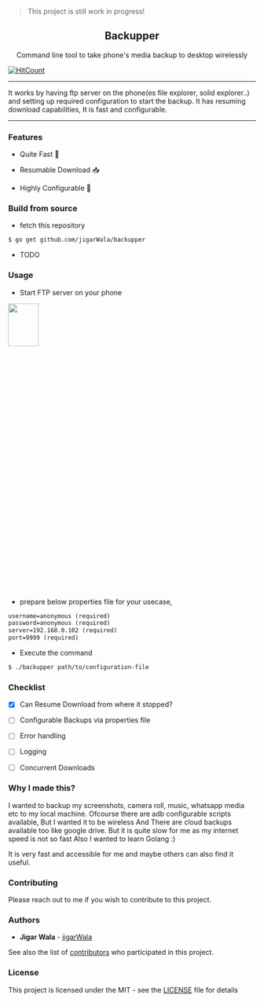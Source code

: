 > This project is still work in progress!

<div align="center">
<h2>Backupper</h2>
<p>Command line tool to take phone's media backup to desktop wirelessly</p>
</div>


[![HitCount](http://hits.dwyl.io/jigarWala/backupper.svg)](http://hits.dwyl.io/jigarWala/backupper)


-------------------------------------------------

It works by having ftp server on the phone(es file explorer, solid explorer..) and setting up required configuration to start the backup. It has resuming download capabilities, It is fast and configurable.

-------------------------------------------



### Features

* Quite Fast :rocket:

* Resumable Download :inbox_tray:

* Highly Configurable :wrench:

### Build from source

* fetch this repository

```bash
$ go get github.com/jigarWala/backupper
```

* TODO

### Usage

* Start FTP server on your phone


<img align="center" height="15%" width="35%" src="https://i.imgur.com/YG8PQeI.png"/>


* prepare below properties file for your usecase,

```txt
username=anonymous (required)
password=anonymous (required)
server=192.168.0.102 (required)
port=9999 (required)
```

* Execute the command

```bash
$ ./backupper path/to/configuration-file
```


### Checklist

- [X] Can Resume Download from where it stopped?

- [ ] Configurable Backups via properties file

- [ ] Error handling

- [ ] Logging

- [ ] Concurrent Downloads




### Why I made this?


I wanted to backup my screenshots, camera roll, music, whatsapp media etc to my local machine. Ofcourse there are adb configurable scripts available, But I wanted it to be wireless And There are cloud backups available too like google drive. But it is quite slow for me as my internet speed is not so fast Also I wanted to learn Golang :)


It is very fast and accessible for me and maybe others can also find it useful.

### Contributing

Please reach out to me if you wish to contribute to this project.


### Authors

* **Jigar Wala**  - [jigarWala](https://github.com/jigarWala)

See also the list of [contributors](https://github.com/jigarWala/backupper/contributors) who participated in this project.

### License

This project is licensed under the MIT - see the [LICENSE](./LICENSE) file for details


